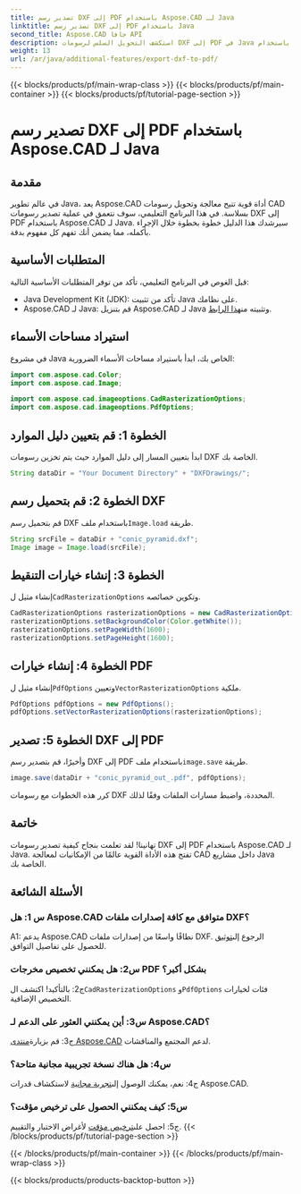 ```yaml
---
title: تصدير رسم DXF إلى PDF باستخدام Aspose.CAD لـ Java
linktitle: تصدير رسم DXF إلى PDF باستخدام Java
second_title: Aspose.CAD جافا API
description: استكشف التحويل السلس لرسومات DXF إلى PDF في Java باستخدام Aspose.CAD. قم بتحسين سير عمل CAD الخاص بك دون عناء.
weight: 13
url: /ar/java/additional-features/export-dxf-to-pdf/
---
```


{{< blocks/products/pf/main-wrap-class >}}
{{< blocks/products/pf/main-container >}}
{{< blocks/products/pf/tutorial-page-section >}}

# تصدير رسم DXF إلى PDF باستخدام Aspose.CAD لـ Java

## مقدمة

في عالم تطوير Java، يعد Aspose.CAD أداة قوية تتيح معالجة وتحويل رسومات CAD بسلاسة. في هذا البرنامج التعليمي، سوف نتعمق في عملية تصدير رسومات DXF إلى PDF باستخدام Aspose.CAD لـ Java. سيرشدك هذا الدليل خطوة بخطوة خلال الإجراء بأكمله، مما يضمن أنك تفهم كل مفهوم بدقة.

## المتطلبات الأساسية

قبل الغوص في البرنامج التعليمي، تأكد من توفر المتطلبات الأساسية التالية:

- Java Development Kit (JDK): تأكد من تثبيت Java على نظامك.
-  Aspose.CAD لـ Java: قم بتنزيل Aspose.CAD لـ Java وتثبيته من[هذا الرابط](https://releases.aspose.com/cad/java/).

## استيراد مساحات الأسماء

في مشروع Java الخاص بك، ابدأ باستيراد مساحات الأسماء الضرورية:

```java
import com.aspose.cad.Color;
import com.aspose.cad.Image;

import com.aspose.cad.imageoptions.CadRasterizationOptions;
import com.aspose.cad.imageoptions.PdfOptions;
```

## الخطوة 1: قم بتعيين دليل الموارد

ابدأ بتعيين المسار إلى دليل الموارد حيث يتم تخزين رسومات DXF الخاصة بك.

```java
String dataDir = "Your Document Directory" + "DXFDrawings/";
```

## الخطوة 2: قم بتحميل رسم DXF

 قم بتحميل رسم DXF باستخدام ملف`Image.load` طريقة.

```java
String srcFile = dataDir + "conic_pyramid.dxf";
Image image = Image.load(srcFile);
```

## الخطوة 3: إنشاء خيارات التنقيط

 إنشاء مثيل ل`CadRasterizationOptions` وتكوين خصائصه.

```java
CadRasterizationOptions rasterizationOptions = new CadRasterizationOptions();
rasterizationOptions.setBackgroundColor(Color.getWhite());
rasterizationOptions.setPageWidth(1600);
rasterizationOptions.setPageHeight(1600);
```

## الخطوة 4: إنشاء خيارات PDF

 إنشاء مثيل ل`PdfOptions` وتعيين`VectorRasterizationOptions` ملكية.

```java
PdfOptions pdfOptions = new PdfOptions();
pdfOptions.setVectorRasterizationOptions(rasterizationOptions);
```

## الخطوة 5: تصدير DXF إلى PDF

 وأخيرًا، قم بتصدير رسم DXF إلى PDF باستخدام ملف`image.save` طريقة.

```java
image.save(dataDir + "conic_pyramid_out_.pdf", pdfOptions);
```

كرر هذه الخطوات مع رسومات DXF المحددة، واضبط مسارات الملفات وفقًا لذلك.

## خاتمة

تهانينا! لقد تعلمت بنجاح كيفية تصدير رسومات DXF إلى PDF باستخدام Aspose.CAD لـ Java. تفتح هذه الأداة القوية عالمًا من الإمكانيات لمعالجة CAD داخل مشاريع Java الخاصة بك.

## الأسئلة الشائعة

### س 1: هل Aspose.CAD متوافق مع كافة إصدارات ملفات DXF؟

 A1: يدعم Aspose.CAD نطاقًا واسعًا من إصدارات ملفات DXF. الرجوع إلى[توثيق](https://reference.aspose.com/cad/java/) للحصول على تفاصيل التوافق.

### س2: هل يمكنني تخصيص مخرجات PDF بشكل أكبر؟

 ج2: بالتأكيد! اكتشف ال`CadRasterizationOptions` و`PdfOptions` فئات لخيارات التخصيص الإضافية.

### س3: أين يمكنني العثور على الدعم لـ Aspose.CAD؟

 ج3: قم بزيارة[منتدى Aspose.CAD](https://forum.aspose.com/c/cad/19) لدعم المجتمع والمناقشات.

### س4: هل هناك نسخة تجريبية مجانية متاحة؟

 ج4: نعم، يمكنك الوصول إلى[تجربة مجانية](https://releases.aspose.com/) لاستكشاف قدرات Aspose.CAD.

### س5: كيف يمكنني الحصول على ترخيص مؤقت؟

 ج5: احصل على[ترخيص مؤقت](https://purchase.aspose.com/temporary-license/) لأغراض الاختبار والتقييم.
{{< /blocks/products/pf/tutorial-page-section >}}

{{< /blocks/products/pf/main-container >}}
{{< /blocks/products/pf/main-wrap-class >}}

{{< blocks/products/products-backtop-button >}}
